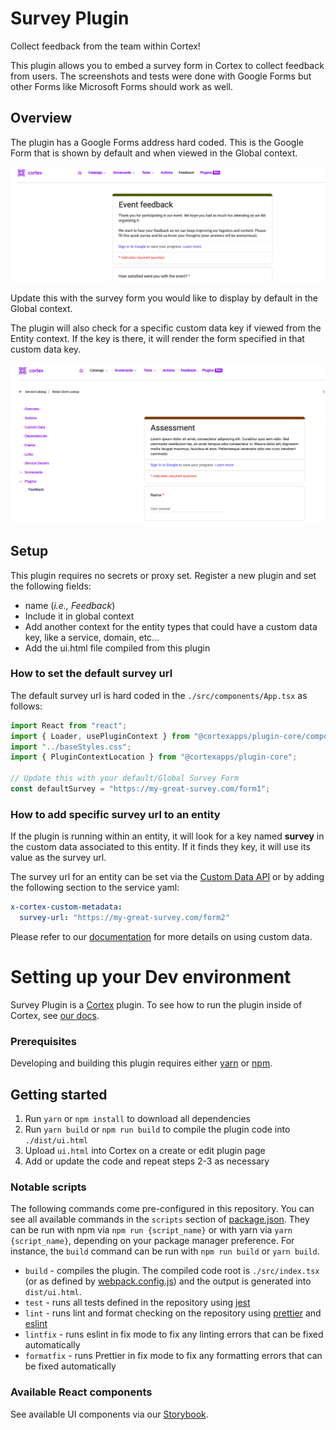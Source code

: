 # Survey Plugin

Collect feedback from the team within Cortex!

This plugin allows you to embed a survey form in Cortex to collect feedback from users. The screenshots and tests were done with Google Forms but other Forms like Microsoft Forms should work as well.

## Overview

The plugin has a Google Forms address hard coded. This is the Google Form that is shown by default and when viewed in the Global context.

![Global Context](img/global-context.png)

Update this with the survey form you would like to display by default in the Global context.

The plugin will also check for a specific custom data key if viewed from the Entity context. If the key is there, it will render the form specified in that custom data key.

![Entity Context](img/entity-context.png)

## Setup

This plugin requires no secrets or proxy set.
Register a new plugin and set the following fields:

- name (_i.e., Feedback_)
- Include it in global context
- Add another context for the entity types that could have a custom data key, like a service, domain, etc...
- Add the ui.html file compiled from this plugin

### How to set the default survey url

The default survey url is hard coded in the `./src/components/App.tsx` as follows:

```typescript
import React from "react";
import { Loader, usePluginContext } from "@cortexapps/plugin-core/components";
import "../baseStyles.css";
import { PluginContextLocation } from "@cortexapps/plugin-core";

// Update this with your default/Global Survey Form
const defaultSurvey = "https://my-great-survey.com/form1";
```

### How to add specific survey url to an entity

If the plugin is running within an entity, it will look for a key named **survey** in the custom data associated to this entity. If it finds they key, it will use its value as the survey url.

The survey url for an entity can be set via the [Custom Data API](https://docs.cortex.io/docs/api/add-custom-data-for-entity) or by adding the following section to the service yaml:

```yaml
x-cortex-custom-metadata:
  survey-url: "https://my-great-survey.com/form2"
```

Please refer to our [documentation](https://docs.cortex.io/docs/reference/basics/custom-data) for more details on using custom data.

# Setting up your Dev environment

Survey Plugin is a [Cortex](https://www.cortex.io/) plugin. To see how to run the plugin inside of Cortex, see [our docs](https://docs.cortex.io/docs/plugins).

### Prerequisites

Developing and building this plugin requires either [yarn](https://classic.yarnpkg.com/lang/en/docs/install/) or [npm](https://docs.npmjs.com/downloading-and-installing-node-js-and-npm).

## Getting started

1. Run `yarn` or `npm install` to download all dependencies
2. Run `yarn build` or `npm run build` to compile the plugin code into `./dist/ui.html`
3. Upload `ui.html` into Cortex on a create or edit plugin page
4. Add or update the code and repeat steps 2-3 as necessary

### Notable scripts

The following commands come pre-configured in this repository. You can see all available commands in the `scripts` section of [package.json](./package.json). They can be run with npm via `npm run {script_name}` or with yarn via `yarn {script_name}`, depending on your package manager preference. For instance, the `build` command can be run with `npm run build` or `yarn build`.

- `build` - compiles the plugin. The compiled code root is `./src/index.tsx` (or as defined by [webpack.config.js](webpack.config.js)) and the output is generated into `dist/ui.html`.
- `test` - runs all tests defined in the repository using [jest](https://jestjs.io/)
- `lint` - runs lint and format checking on the repository using [prettier](https://prettier.io/) and [eslint](https://eslint.org/)
- `lintfix` - runs eslint in fix mode to fix any linting errors that can be fixed automatically
- `formatfix` - runs Prettier in fix mode to fix any formatting errors that can be fixed automatically

### Available React components

See available UI components via our [Storybook](https://cortexapps.github.io/plugin-core/).
